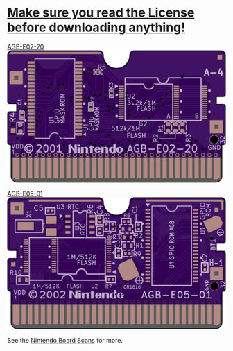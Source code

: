 # [Make sure you read the License before downloading anything!](https://github.com/HDR/NintendoPCBs/blob/master/LICENSE)

[AGB-E02-20](https://github.com/HDR/NintendoPCBs/tree/master/AGB-E02-20)
![](/Assets/AGB-E02-20_Front.png)

[AGB-E05-01](https://github.com/HDR/NintendoPCBs/tree/master/AGB-E05-01)
![](/Assets/AGB-E05-01_Front.png)


See the [Nintendo Board Scans](https://github.com/HDR/Nintendo_Board_Scans) for more.
